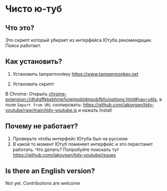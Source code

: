 # Чисто ю-туб

## Что это?
Это скрипт который убирает из интерфейса Ютуба рекомендации.
Поиск работает. 

## Как установить?
1. Установить tampermonkey https://www.tampermonkey.net

2. Установить скрипт

В Chrome: Открыть [chrome-extension://dhdgffkkebhmkfjojejmpbldmpobfkfo/options.html#nav=utils](chrome-extension://dhdgffkkebhmkfjojejmpbldmpobfkfo/options.html#nav=utils), в поле `Import from URL` скопировать: https://github.com/iakovgan/tidy-youtube/raw/main/tidy-youtube.js и нажать Install

## Почему не работает?
1. Проверьте чтобы интерфейс Ютуба был на русском
2. В какой то момент Ютуб поменяет интерфейс и это перестанет работать. Что делать? Попробуйте поискать тут https://github.com/iakovgan/tidy-youtube/issues

## Is there an English version?
Not yet. Contributions are welcome
